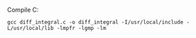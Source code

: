 Compile C:
```
gcc diff_integral.c -o diff_integral -I/usr/local/include -L/usr/local/lib -lmpfr -lgmp -lm
```